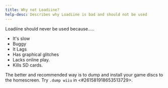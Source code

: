 ```yaml
---
title: Why not Loadiine?
help-desc: Describes why Loadiine is bad and should not be used
---
```


Loadiine should never be used because.....
- It's slow
- Buggy
- It Lags
- Has graphical glitches
- Lacks online play.
- Kills SD cards.

The better and recommended way is to dump and install your game discs to the homescreen. Try `.dump wiiu` in <#261581918653513729>.
